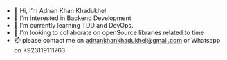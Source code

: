 - 👋 Hi, I’m Adnan Khan Khadukhel
- 👀 I’m interested in Backend Development
- 🌱 I’m currently learning TDD and DevOps.
- 💞️ I’m looking to collaborate on openSource libraries related to time
- 📫 please contact me on adnankhankhadukhel@gmail.com or Whatsapp on +923119111763

<!---
adnankhanfasset/adnankhanfasset is a ✨ special ✨ repository because its `README.md` (this file) appears on your GitHub profile.
You can click the Preview link to take a look at your changes.
--->

